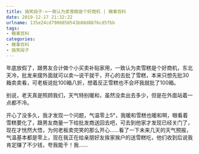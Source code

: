 ```yaml
---
title: 搞笑段子->一致认为卖雪糕是个好商机 | 糗事百科
date: 2019-12-17 21:32:22
urlname: 135e24cd7906050543b88d8876cd5fbb
tags: 
- 糗事百科
categories:
- 糗事百科
- 搞笑段子
---
```

年底放假了，跟男友合计做个小买卖补贴家用，一致认为卖雪糕是个好商机，东北天冷，批发来摆外面就可以卖～说干就干，开心的去批了雪糕，本来只想先批30箱卖卖看，可老板说批100箱八折，想着反正雪糕也不会坏我就批了100箱。

别说，老天真是照顾我们，天气特别暖和，虽然没卖出去多少，但是在外面站着一点都不冷。

开心了没多久，我才发现一个问题，气温零上5°，我暖和雪糕也暖和啊，眼看着雪糕要化了，跟男友商量一下给批发商送回去吧，可去到他家才发现已经关门了，现在才恍然大悟，为何老板卖完笑的那么开心……看了一下未来几天的天气预报，气温基本都是零上，现在我正在给亲朋好友挨家挨户的送雪糕吃，他们收到后说我肯定赚了不少钱，夸我能干！我……


